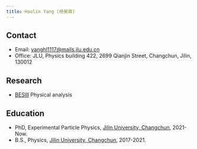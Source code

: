 ```yaml
---
title: Haolin Yang (杨昊霖)
---
```


## Contact
- Email: [yanghl1117@mails.jlu.edu.cn](yanghl1117@mails.jlu.edu.cn)
- Office: JLU, Physics building 422, 2699 Qianjin Street, Changchun, Jilin, 130012

## Research
- [BESIII](http://bes3.ihep.ac.cn) Physical analysis

## Education
- PhD, Experimental Particle Physics, [Jilin University, Changchun](http://www.usc.edu.cn/), 2021-Now.
- B.S., Physics, [Jilin University, Changchun](http://www.usc.edu.cn/), 2017-2021.
